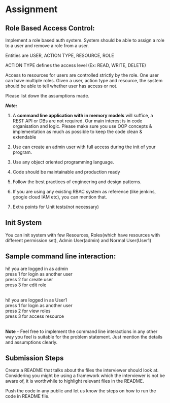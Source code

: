 # Assignment

## Role Based Access Control:

Implement a role based auth system. System should be able to assign a role to a user and remove a role from a user.

Entities are USER, ACTION TYPE, RESOURCE, ROLE

ACTION TYPE defines the access level (Ex: READ, WRITE, DELETE)

Access to resources for users are controlled strictly by the role. One user can have multiple roles. Given a user, action type and resource, the system should be able to tell whether user has access or not.


Please list down the assumptions made. 

***Note:***

1. A **command line application with in memory models** will suffice, a REST API or DBs are not required. Our main interest is in code organisation and logic. Please make sure you use OOP concepts & implementation as much as possible to keep the code clean & extendable
2. Use can create an admin user with full access during the init of your program. 

3. Use any object oriented programming language.

4. Code should be maintainable and production ready

5. Follow the best practices of engineering and design patterns.

6. If you are using any existing RBAC system as reference (like jenkins, google cloud IAM etc), you can mention that. 

7. Extra points for Unit tests(not necessary)


## Init System
You can init system with few Resources, Roles(which have resources with different permission set), Admin User(admin) and Normal User(User1)


## Sample command line interaction:
hi! you are logged in as admin <br/>
press 1 for login as another user<br/>
press 2 for create user<br/>
press 3 for edit role<br/><br/>

hi! you are logged in as User1<br/>
press 1 for login as another user<br/>
press 2 for view roles<br/>
press 3 for access resource<br/><br/>

**Note** - Feel free to implement the command line interactions in any other way you feel is suitable for the problem statement. Just mention the details and assumptions clearly.


## Submission Steps

Create a README that talks about the files the interviewer should look at. Considering you might be using a framework which the interviewer is not be aware of, it is worthwhile to highlight relevant files in the README.

Push the code in any public and let us know the steps on how to run the code in README file.
